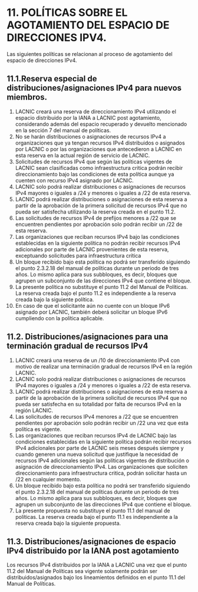 # 11. POLÍTICAS SOBRE EL AGOTAMIENTO DEL ESPACIO DE DIRECCIONES IPV4. 

Las siguientes políticas se relacionan al proceso de agotamiento del espacio de direcciones IPv4. 

## 11.1.Reserva especial de distribuciones/asignaciones IPv4 para nuevos miembros. 

1. LACNIC creará una reserva de direccionamiento IPv4 utilizando el espacio distribuido por la IANA a LACNIC post agotamiento, considerando además del espacio recuperado y devuelto mencionado en la sección 7 del manual de políticas. 
2. No se harán distribuciones o asignaciones de recursos IPv4 a organizaciones que ya tengan recursos IPv4 distribuidos o asignados por LACNIC o por las organizaciones que antecedieron a LACNIC en esta reserva en la actual región de servicio de LACNIC. 
3. Solicitudes de recursos IPv4 que según las políticas vigentes de LACNIC sean clasificadas como infraestructura critica podrán recibir direccionamiento bajo las condiciones de esta política aunque ya cuenten con recurso IPv4 asignado por LACNIC. 
4. LACNIC solo podrá realizar distribuciones o asignaciones de recursos IPv4 mayores o iguales a /24 y menores o iguales a /22 de esta reserva. 
5. LACNIC podrá realizar distribuciones o asignaciones de esta reserva a partir de la aprobación de la primera solicitud de recursos IPv4 que no pueda ser satisfecha utilizando la reserva creada en el punto 11.2. 
6. Las solicitudes de recursos IPv4 de prefijos menores a /22 que se encuentren pendientes por aprobación solo podrán recibir un /22 de esta reserva. 
7. Las organizaciones que reciban recursos IPv4 bajo las condiciones establecidas en la siguiente política no podrán recibir recursos IPv4 adicionales por parte de LACNIC provenientes de esta reserva, exceptuando solicitudes para infraestructura crítica 
8. Un bloque recibido bajo esta política no podrá ser transferido siguiendo el punto 2.3.2.18 del manual de políticas durante un periodo de tres años. Lo mismo aplica para sus subbloques, es decir, bloques que agrupen un subconjunto de las direcciones IPv4 que contiene el bloque. 
9. La presente política no substituye el punto 11.2 del Manual de Políticas. La reserva creada bajo el punto 11.2 es independiente a la reserva creada bajo la siguiente política. 
10. En caso de que el solicitante aún no cuente con un bloque IPv6 asignado por LACNIC, también deberá solicitar un bloque IPv6 cumpliendo con la política aplicable. 

## 11.2. Distribuciones/asignaciones para una terminación gradual de recursos IPv4 
1. LACNIC creará una reserva de un /10 de direccionamiento IPv4 con motivo de realizar una terminación gradual de recursos IPv4 en la región LACNIC. 
2. LACNIC solo podrá realizar distribuciones o asignaciones de recursos IPv4 mayores o iguales a /24 y menores o iguales a /22 de esta reserva. 
3. LACNIC podrá realizar distribuciones o asignaciones de esta reserva a partir de la aprobación de la primera solicitud de recursos IPv4 que no pueda ser satisfecha en su totalidad por falta de recursos IPv4 en la región LACNIC. 
4. Las solicitudes de recursos IPv4 menores a /22 que se encuentren pendientes por aprobación solo podrán recibir un /22 una vez que esta política es vigente. 
5. Las organizaciones que reciban recursos IPv4 de LACNIC bajo las condiciones establecidas en la siguiente política podrán recibir recursos IPv4 adicionales por parte de LACNIC seis meses después siempre y cuando generen una nueva solicitud que justifique la necesidad de recursos IPv4 adicionales según las políticas vigentes de distribución o asignación de direccionamiento IPv4. Las organizaciones que soliciten direccionamiento para infraestructura critica, podrán solicitar hasta un /22 en cualquier momento. 
6. Un bloque recibido bajo esta política no podrá ser transferido siguiendo el punto 2.3.2.18 del manual de políticas durante un periodo de tres años. Lo mismo aplica para sus subbloques, es decir, bloques que agrupen un subconjunto de las direcciones IPv4 que contiene el bloque. 
7. La presente propuesta no substituye el punto 11.1 del manual de políticas. La reserva creada bajo el punto 11.1 es independiente a la reserva creada bajo la siguiente propuesta.

## 11.3. Distribuciones/asignaciones de espacio IPv4 distribuido por la IANA post agotamiento 

Los recursos IPv4 distribuidos por la IANA a LACNIC una vez que el punto 11.2 del Manual de Políticas sea vigente solamente podrán ser distribuidos/asignados bajo los lineamientos definidos en el punto 11.1 del Manual de Políticas.